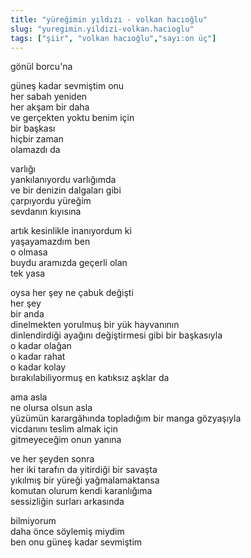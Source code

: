 ```yaml
---
title: "yüreğimin yıldızı - volkan hacıoğlu"
slug: "yuregimin.yildizi-volkan.hacioglu"
tags: ["şiir", "volkan hacıoğlu","sayı:on üç"]
---
```

gönül borcu'na

güneş kadar sevmiştim onu\
her sabah yeniden\
her akşam bir daha\
ve gerçekten yoktu benim için\
bir başkası\
hiçbir zaman\
olamazdı da

varlığı\
yankılanıyordu varlığımda\
ve bir denizin dalgaları gibi\
çarpıyordu yüreğim\
sevdanın kıyısına

artık kesinlikle inanıyordum ki\
yaşayamazdım ben\
o olmasa\
buydu aramızda geçerli olan\
tek yasa

oysa her şey ne çabuk değişti\
her şey\
bir anda\
dinelmekten yorulmuş bir yük hayvanının\
dinlendirdiği ayağını değiştirmesi gibi bir başkasıyla\
o kadar olağan\
o kadar rahat\
o kadar kolay\
bırakılabiliyormuş en katıksız aşklar da

ama asla\
ne olursa olsun asla\
yüzümün karargâhında topladığım bir manga gözyaşıyla\
vicdanını teslim almak için\
gitmeyeceğim onun yanına

ve her şeyden sonra\
her iki tarafın da yitirdiği bir savaşta\
yıkılmış bir yüreği yağmalamaktansa\
komutan olurum kendi karanlığıma\
sessizliğin surları arkasında

bilmiyorum\
daha önce söylemiş miydim\
ben onu güneş kadar sevmiştim
